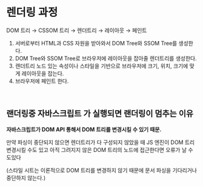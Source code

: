 # 렌더링 과정

DOM 트리 → CSSOM 트리 → 렌더트리 → 레이아웃 → 페인트

1. 서버로부터 HTML과 CSS 자원을 받아와서 DOM Tree와 SSOM Tree를 생성한다.
2. DOM Tree와 SSOM Tree로 브라우저에 레이아웃을 잡아줄 렌더트리를 생성한다.
3. 렌더트리 노드 있는 속성이나 스타일을 기반으로 브라우저에 크기, 위치, 크기에 맞게 레이아웃을 잡는다.
4. 브라우저에 페인트 한다.

<br/>

## 랜더링중 자바스크립트 가 실행되면 랜더링이 멈추는 이유

**자바스크립트가 DOM API 통해서 DOM 트리를 변경시킬 수 있기 때문.**

만약 파싱이 중단되지 않으면 렌더트리가 다 구성되지 않았을 때 JS 엔진이 DOM 트리 변경시킬 수도 있고 아직 그려지지 않은 DOM 트리의 노드에 접근한다면 오류가 날 수도있다

(스타일 시트는 이론적으로 DOM 트리를 변경하지 않기 때문에 문서 파싱을 기다리거나 중단하지 않는다.)
